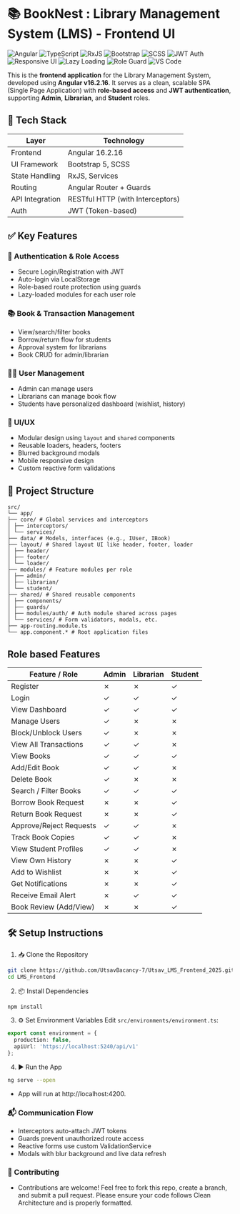 # 📚 BookNest : Library Management System (LMS) - Frontend UI
![Angular](https://img.shields.io/badge/Angular-16.2.16-red)
![TypeScript](https://img.shields.io/badge/TypeScript-5.3-blue)
![RxJS](https://img.shields.io/badge/RxJS-7.8-purple)
![Bootstrap](https://img.shields.io/badge/Bootstrap-5.3-teal)
![SCSS](https://img.shields.io/badge/SCSS-Styled-blueviolet)
![JWT Auth](https://img.shields.io/badge/Auth-JWT-green)
![Responsive UI](https://img.shields.io/badge/UI-Responsive-orange)
![Lazy Loading](https://img.shields.io/badge/Module-Lazy_Loading-success)
![Role Guard](https://img.shields.io/badge/AccessControl-Role_Based-lightgrey)
![VS Code](https://img.shields.io/badge/IDE-VS_Code-blue)


This is the **frontend application** for the Library Management System, developed using **Angular v16.2.16**. It serves as a clean, scalable SPA (Single Page Application) with **role-based access** and **JWT authentication**, supporting **Admin**, **Librarian**, and **Student** roles.

## 🚀 Tech Stack

| Layer            | Technology               |
|------------------|--------------------------|
| Frontend         | Angular 16.2.16          |
| UI Framework     | Bootstrap 5, SCSS        |
| State Handling   | RxJS, Services            |
| Routing          | Angular Router + Guards |
| API Integration  | RESTful HTTP (with Interceptors) |
| Auth             | JWT (Token-based)        |


## ✅ Key Features

### 🔐 Authentication & Role Access
- Secure Login/Registration with JWT
- Auto-login via LocalStorage
- Role-based route protection using guards
- Lazy-loaded modules for each user role

### 📚 Book & Transaction Management
- View/search/filter books
- Borrow/return flow for students
- Approval system for librarians
- Book CRUD for admin/librarian

### 🧑‍💼 User Management
- Admin can manage users
- Librarians can manage book flow
- Students have personalized dashboard (wishlist, history)

### 🎨 UI/UX
- Modular design using `layout` and `shared` components
- Reusable loaders, headers, footers
- Blurred background modals
- Mobile responsive design
- Custom reactive form validations


## 🧩 Project Structure
```
src/
└── app/
├── core/ # Global services and interceptors
│ ├── interceptors/
│ └── services/
├── data/ # Models, interfaces (e.g., IUser, IBook)
├── layout/ # Shared layout UI like header, footer, loader
│ ├── header/
│ ├── footer/
│ └── loader/
├── modules/ # Feature modules per role
│ ├── admin/
│ ├── librarian/
│ └── student/
├── shared/ # Shared reusable components
│ ├── components/
│ ├── guards/
│ ├── modules/auth/ # Auth module shared across pages
│ └── services/ # Form validators, modals, etc.
├── app-routing.module.ts
└── app.component.* # Root application files
```

## Role based Features
| Feature / Role          | Admin | Librarian | Student |
|-------------------------|-------|-----------|---------|
| Register                | ✗     | ✗         | ✓       |
| Login                   | ✓     | ✓         | ✓       |
| View Dashboard          | ✓     | ✓         | ✓       |
| Manage Users            | ✓     | ✗         | ✗       |
| Block/Unblock Users     | ✓     | ✗         | ✗       |
| View All Transactions   | ✓     | ✓         | ✗       |
| View Books              | ✓     | ✓         | ✓       |
| Add/Edit Book           | ✓     | ✓         | ✗       |
| Delete Book             | ✓     | ✗         | ✗       |
| Search / Filter Books   | ✓     | ✓         | ✓       |
| Borrow Book Request     | ✗     | ✗         | ✓       |
| Return Book Request     | ✗     | ✗         | ✓       |
| Approve/Reject Requests | ✓     | ✓         | ✗       |
| Track Book Copies       | ✓     | ✓         | ✗       |
| View Student Profiles   | ✓     | ✓         | ✗       |
| View Own History        | ✗     | ✗         | ✓       |
| Add to Wishlist         | ✗     | ✗         | ✓       |
| Get Notifications       | ✗     | ✗         | ✓       |
| Receive Email Alert     | ✗     | ✓         | ✓       |
| Book Review (Add/View)  | ✗     | ✗         | ✓       |


## 🛠️ Setup Instructions

1. 📥 Clone the Repository
```bash
git clone https://github.com/UtsavBacancy-7/Utsav_LMS_Frontend_2025.git
cd LMS_Frontend
```
2. 📦 Install Dependencies
``` bash
npm install
```
3. ⚙️ Set Environment Variables
Edit `src/environments/environment.ts`:
```ts
export const environment = {
  production: false,
  apiUrl: 'https://localhost:5240/api/v1'
};
```
4. ▶️ Run the App
```bash
ng serve --open
```
- App will run at http://localhost:4200.

### 📬 Communication Flow
- Interceptors auto-attach JWT tokens
- Guards prevent unauthorized route access
- Reactive forms use custom ValidationService
- Modals with blur background and live data refresh

### 🤝 Contributing
- Contributions are welcome! Feel free to fork this repo, create a branch, and submit a pull request. Please ensure your code follows Clean Architecture and is properly formatted.
